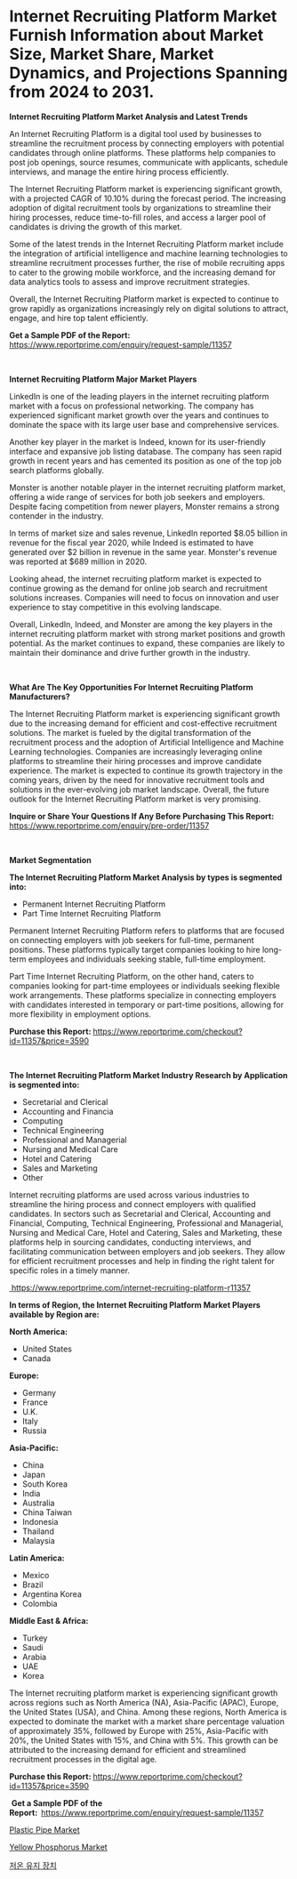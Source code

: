 <p><h1>Internet Recruiting Platform Market Furnish Information about Market Size, Market Share, Market Dynamics, and Projections Spanning from 2024 to 2031.</h1></p><p><strong>Internet Recruiting Platform Market Analysis and Latest Trends</strong></p>
<p><p>An Internet Recruiting Platform is a digital tool used by businesses to streamline the recruitment process by connecting employers with potential candidates through online platforms. These platforms help companies to post job openings, source resumes, communicate with applicants, schedule interviews, and manage the entire hiring process efficiently.</p><p>The Internet Recruiting Platform market is experiencing significant growth, with a projected CAGR of 10.10% during the forecast period. The increasing adoption of digital recruitment tools by organizations to streamline their hiring processes, reduce time-to-fill roles, and access a larger pool of candidates is driving the growth of this market.</p><p>Some of the latest trends in the Internet Recruiting Platform market include the integration of artificial intelligence and machine learning technologies to streamline recruitment processes further, the rise of mobile recruiting apps to cater to the growing mobile workforce, and the increasing demand for data analytics tools to assess and improve recruitment strategies.</p><p>Overall, the Internet Recruiting Platform market is expected to continue to grow rapidly as organizations increasingly rely on digital solutions to attract, engage, and hire top talent efficiently.</p></p>
<p><strong>Get a Sample PDF of the Report:&nbsp;</strong> <a href="https://www.reportprime.com/enquiry/request-sample/11357">https://www.reportprime.com/enquiry/request-sample/11357</a></p>
<p>&nbsp;</p>
<p><strong>Internet Recruiting Platform Major Market Players</strong></p>
<p><p>LinkedIn is one of the leading players in the internet recruiting platform market with a focus on professional networking. The company has experienced significant market growth over the years and continues to dominate the space with its large user base and comprehensive services.</p><p>Another key player in the market is Indeed, known for its user-friendly interface and expansive job listing database. The company has seen rapid growth in recent years and has cemented its position as one of the top job search platforms globally.</p><p>Monster is another notable player in the internet recruiting platform market, offering a wide range of services for both job seekers and employers. Despite facing competition from newer players, Monster remains a strong contender in the industry.</p><p>In terms of market size and sales revenue, LinkedIn reported $8.05 billion in revenue for the fiscal year 2020, while Indeed is estimated to have generated over $2 billion in revenue in the same year. Monster's revenue was reported at $689 million in 2020.</p><p>Looking ahead, the internet recruiting platform market is expected to continue growing as the demand for online job search and recruitment solutions increases. Companies will need to focus on innovation and user experience to stay competitive in this evolving landscape.</p><p>Overall, LinkedIn, Indeed, and Monster are among the key players in the internet recruiting platform market with strong market positions and growth potential. As the market continues to expand, these companies are likely to maintain their dominance and drive further growth in the industry.</p></p>
<p>&nbsp;</p>
<p><strong>What Are The Key Opportunities For Internet Recruiting Platform Manufacturers?</strong></p>
<p><p>The Internet Recruiting Platform market is experiencing significant growth due to the increasing demand for efficient and cost-effective recruitment solutions. The market is fueled by the digital transformation of the recruitment process and the adoption of Artificial Intelligence and Machine Learning technologies. Companies are increasingly leveraging online platforms to streamline their hiring processes and improve candidate experience. The market is expected to continue its growth trajectory in the coming years, driven by the need for innovative recruitment tools and solutions in the ever-evolving job market landscape. Overall, the future outlook for the Internet Recruiting Platform market is very promising.</p></p>
<p><strong>Inquire or Share Your Questions If Any Before Purchasing This Report:</strong> <a href="https://www.reportprime.com/enquiry/pre-order/11357">https://www.reportprime.com/enquiry/pre-order/11357</a></p>
<p>&nbsp;</p>
<p><strong>Market Segmentation</strong></p>
<p><strong>The Internet Recruiting Platform Market Analysis by types is segmented into:</strong></p>
<p><ul><li>Permanent Internet Recruiting Platform</li><li>Part Time Internet Recruiting Platform</li></ul></p>
<p><p>Permanent Internet Recruiting Platform refers to platforms that are focused on connecting employers with job seekers for full-time, permanent positions. These platforms typically target companies looking to hire long-term employees and individuals seeking stable, full-time employment. </p><p>Part Time Internet Recruiting Platform, on the other hand, caters to companies looking for part-time employees or individuals seeking flexible work arrangements. These platforms specialize in connecting employers with candidates interested in temporary or part-time positions, allowing for more flexibility in employment options.</p></p>
<p><strong>Purchase this Report:&nbsp;</strong><a href="https://www.reportprime.com/checkout?id=11357&price=3590">https://www.reportprime.com/checkout?id=11357&price=3590</a></p>
<p>&nbsp;</p>
<p><strong>The Internet Recruiting Platform Market Industry Research by Application is segmented into:</strong></p>
<p><ul><li>Secretarial and Clerical</li><li>Accounting and Financia</li><li>Computing</li><li>Technical Engineering</li><li>Professional and Managerial</li><li>Nursing and Medical Care</li><li>Hotel and Catering</li><li>Sales and Marketing</li><li>Other</li></ul></p>
<p><p>Internet recruiting platforms are used across various industries to streamline the hiring process and connect employers with qualified candidates. In sectors such as Secretarial and Clerical, Accounting and Financial, Computing, Technical Engineering, Professional and Managerial, Nursing and Medical Care, Hotel and Catering, Sales and Marketing, these platforms help in sourcing candidates, conducting interviews, and facilitating communication between employers and job seekers. They allow for efficient recruitment processes and help in finding the right talent for specific roles in a timely manner.</p></p>
<p><a href="https://www.reportprime.com/internet-recruiting-platform-r11357">&nbsp;https://www.reportprime.com/internet-recruiting-platform-r11357</a></p>
<p><strong>In terms of Region, the Internet Recruiting Platform Market Players available by Region are:</strong></p>
<p>
    <p> <strong> North America: </strong>
        <ul>
            <li>United States</li>
            <li>Canada</li>
        </ul>
        </p> 
    <p> <strong> Europe: </strong>
        <ul>
            <li>Germany</li>
            <li>France</li>
            <li>U.K.</li>
            <li>Italy</li>
            <li>Russia</li>
        </ul>
        </p> 
    <p> <strong> Asia-Pacific: </strong>
        <ul>
            <li>China</li>
            <li>Japan</li>
            <li>South Korea</li>
            <li>India</li>
            <li>Australia</li>
            <li>China Taiwan</li>
            <li>Indonesia</li>
            <li>Thailand</li>
            <li>Malaysia</li>
        </ul>
        </p> 
    <p> <strong> Latin America: </strong>
        <ul>
            <li>Mexico</li>
            <li>Brazil</li>
            <li>Argentina Korea</li>
            <li>Colombia</li>
        </ul>
        </p> 
    <p> <strong> Middle East & Africa: </strong>
        <ul>
            <li>Turkey</li>
            <li>Saudi</li>
            <li>Arabia</li>
            <li>UAE</li>
            <li>Korea</li>
        </ul>
    </p>
    </p>
<p><p>The Internet recruiting platform market is experiencing significant growth across regions such as North America (NA), Asia-Pacific (APAC), Europe, the United States (USA), and China. Among these regions, North America is expected to dominate the market with a market share percentage valuation of approximately 35%, followed by Europe with 25%, Asia-Pacific with 20%, the United States with 15%, and China with 5%. This growth can be attributed to the increasing demand for efficient and streamlined recruitment processes in the digital age.</p></p>
<p><strong>Purchase this Report: </strong><a href="https://www.reportprime.com/checkout?id=11357&price=3590">https://www.reportprime.com/checkout?id=11357&price=3590</a></p>
<p>&nbsp;<strong>Get a Sample PDF of the Report:&nbsp;&nbsp;</strong><a href="https://www.reportprime.com/enquiry/request-sample/11357">https://www.reportprime.com/enquiry/request-sample/11357</a></p>
<p><strong></strong></p>
<p><p><a href="https://www.linkedin.com/pulse/plastic-pipe-market-size-share-amp-trends-analysis-report-gvslc?trackingId=wgBODIigkYIAh4L2uxlqzQ%3D%3D">Plastic Pipe Market</a></p><p><a href="https://www.linkedin.com/pulse/yellow-phosphorus-market-analysis-examines-its-scope-growth-4eiic?trackingId=jJy3cYKAiE4dYslyNR4g1Q%3D%3D">Yellow Phosphorus Market</a></p><p><a href="https://github.com/crfsywufhm81415/Market-Research-Report-List-1/blob/main/116387337411.md">저온 유지 장치</a></p></p>